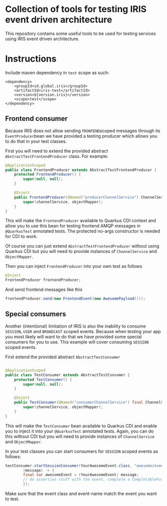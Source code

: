 # Collection of tools for testing IRIS event driven architecture

This repository contains some useful tools to be used for testing services using IRIS event driven architecture.

# Instructions
Include maven dependency in `test` scope as such:
```
<dependency>
    <groupId>id.global.iris</groupId>
    <artifactId>iris-test</artifactId>
    <version>${version.iris}</version>
    <scope>test</scope>
</dependency>
```

## Frontend consumer
Because IRIS does not allow sending `FRONTEND`scoped messages through its `EventProducer`bean we have provided a testing producer which allows you to do that in your test classes.

First you will need to extend the provided abstract `AbstractTestFrontendProducer` class. For example:
```java
@ApplicationScoped
public class FrontendProducer extends AbstractTestFrontendProducer {
    protected FrontendProducer() {
        super(null, null);
    }

    @Inject
    public FrontendProducer(@Named("producerChannelService") ChannelService channelService, ObjectMapper objectMapper) {
        super(channelService, objectMapper);
    }
}
```
This will make the `FrontendProducer` available to Quarkus CDI context and allow you to use this bean for testing frontend AMQP messages in `@QuarkusTest` annotated tests.
The protected no-args constructor is needed for CDI to work.

Of course you can just extend `AbstractTestFrontendProducer` without using Quarkus CDI but you will need to provide instances
of `ChannelService` and `ObjectMapper`.

Then you can inject `FrontendProducer` into your own test as follows
```java
@Inject
FrontendProducer frontendProducer;
```

And send frontend messages like this
```java
frontendProducer.send(new FrontendEvent(new AwesomePayload()));
```

## Special consumers
Another (intentional) limitation of IRIS is also the inability to consume `SESSION`, `USER` and `BROADCAST` scoped events. Because when testing your app you most likely will want to do that we have provided some special consumers for you to use.
This example will cover consuming `SESSION` scoped events.

First extend the provided abstract `AbstractTestConsumer`
```java

@ApplicationScoped
public class TestConsumer extends AbstractTestConsumer {
    protected TestConsumer() {
        super(null, null);
    }

    @Inject
    public TestConsumer(@Named("consumerChannelService") final ChannelService channelService, final ObjectMapper objectMapper) {
        super(channelService, objectMapper);
    }
}
```
This will make the `TestConsumer` bean available to Quarkus CDI and enable you to inject it into your `@QuarkusTest` annotated tests.
Again, you can do this without CDI but you will need to provide instances of `ChannelService` and `ObjectMapper`.

In your test classes you can start consumers for `SESSION` scoped events as follows:
```java
testConsumer.startSessionConsumer(YourAwesomeEvent.class, "awesome/event-name",
        (message) -> {
        final var awesomeEvent = (YourAwesomeEvent) message;
        // do assertion stuff with the event, complete a CompletableFuture or other magic
        });
```
Make sure that the event class and event-name match the event you want to test.